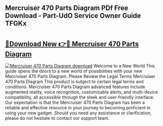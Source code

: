## Mercruiser 470 Parts Diagram PDf Free Download - Part-UdO Service Owner Guide TFGKx

# <h2><a href="http://dfoysi.blite.top/?on=Mercruiser+470+Parts+Diagram">🔗Download New 👉🔴 Mercruiser 470 Parts Diagram</a></h2>

[![Mercruiser 470 Parts Diagram download](https://i.imgur.com/lujVjoI.png)](http://dfoysi.blite.top/?on=Mercruiser+470+Parts+Diagram)
Welcome to a New World This guide opens the doors to a new world of possibilities with your new Mercruiser 470 Parts Diagram. Please Review the Legal Terms Mercruiser 470 Parts Diagram This product is subject to certain legal terms and conditions. Mercruiser 470 Parts Diagram advanced features include augmented reality, voice recognition, customizable alerts, and multi-device compatibility, all accessible through the sleek and user-friendly interface. Our expectation is that the Mercruiser 470 Parts Diagram has been a reliable and effective resource in your journey to becoming proficient in using your new gadget. Should you need any assistance or clarification, please do not hesitate to contact our support team.
